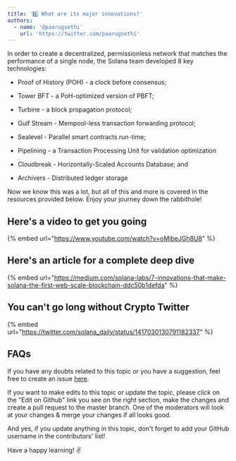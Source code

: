 ```yaml
---
title: '8️⃣ What are its major innovations?'
authors:
  - name: '@paarugsethi'
    url: 'https://twitter.com/paarugsethi'
---
```


In order to create a decentralized, permissionless network that matches the performance of a single node, the Solana team developed 8 key technologies:

-   Proof of History (POH) - a clock before consensus;

-   Tower BFT - a PoH-optimized version of PBFT;

-   Turbine - a block propagation protocol;

-   Gulf Stream - Mempool-less transaction forwarding protocol;

-   Sealevel - Parallel smart contracts run-time;

-   Pipelining - a Transaction Processing Unit for validation optimization

-   Cloudbreak - Horizontally-Scaled Accounts Database; and

-   Archivers - Distributed ledger storage

Now we know this was a lot, but all of this and more is covered in the resources provided below. Enjoy your journey down the rabbithole!

## Here's a video to get you going

{% embed url="https://www.youtube.com/watch?v=oMibeJGh8U8" %}

## Here's an article for a complete deep dive

{% embed url="https://medium.com/solana-labs/7-innovations-that-make-solana-the-first-web-scale-blockchain-ddc50b1defda" %}

## You can't go long without Crypto Twitter

{% embed url="https://twitter.com/solana_daily/status/1417030130791182337" %}

## FAQs

If you have any doubts related to this topic or you have a suggestion, feel free to create an issue [here](https://github.com/SuperteamDAO/ground-zero/issues).

If you want to make edits to this topic or update the topic, please click on the "Edit on Github" link you see on the right section, make the changes and create a pull request to the master branch. One of the moderators will look at your changes & merge your changes if all looks good.

And yes, if you update anything in this topic, don't forget to add your GitHub username in the contributors' list!

Have a happy learning! ✌️